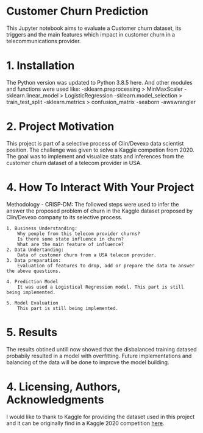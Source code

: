 # **Customer Churn Prediction** 
This Jupyter notebook aims to evaluate a Customer churn dataset, its triggers and the main features which impact in customer churn in a telecommunications provider.

# 1. Installation
The Python version was updated to Python 3.8.5 here. And other modules and functions were used like:
-sklearn.preprocessing > MinMaxScaler
-sklearn.linear_model > LogisticRegression
-sklearn.model_selection > train_test_split
-sklearn.metrics > confusion_matrix
-seaborn
-awswrangler

# 2. Project Motivation
This project is part of a selective process of Clin/Devexo data scientist position. The challenge was given to solve a Kaggle competion from 2020. The goal was to implement and visualize stats and inferences from the customer churn dataset of a telecom provider in USA.

# 4. How To Interact With Your Project 
Methodology - CRISP-DM:
    The followed steps were used to infer the answer the proposed problem of churn in the Kaggle dataset proposed by Clin/Devexo company to its selective process. 

    1. Business Understanding:
        Why people from this telecom provider churns?
        Is there some state influence in churn?
        What are the main feature of influence?
    2. Data Undertanding:
        Data of customer churn from a USA telecom provider. 
    3. Data preparation:
        Evaluation of features to drop, add or prepare the data to answer the above questions.
 
    4. Prediction Model 
        It was used a Logistical Regression model. This part is still being implemented.
        
    5. Model Evaluation 
        This part is still being implemented.
    

# 5. Results
   The results obtined untill now showed that the disbalanced training datased probabily resulted in a model with overfitting. Future implementations and balancing of the data will be done to improve the model building. 

# 4. Licensing, Authors, Acknowledgments  
I would like to thank to Kaggle for providing the dataset used in this project and it can be originally find in a Kaggle 2020 competition [here](https://www.kaggle.com/c/customer-churn-prediction-2020/overview).